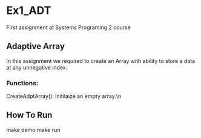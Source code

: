 # Ex1_ADT
First assignment at Systems Programing 2 course

## Adaptive Array
In this assignment we required to create an Array with ability to store a data at any unnegative index.

### Functions:
‫‪CreateAdptArray‬‬(): Initilaize an empty array.\n



## How To Run
make demo
make run

